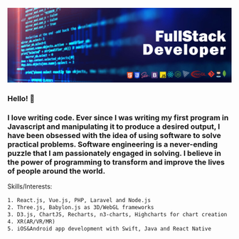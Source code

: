 ![Banner](https://github.com/DevArt002/DevArt002/blob/master/img/banner.jpg)

### Hello! 👋

### I love writing code. Ever since I was writing my first program in Javascript and manipulating it to produce a desired output, I have been obsessed with the idea of using software to solve practical problems. Software engineering is a never-ending puzzle that I am passionately engaged in solving. I believe in the power of programming to transform and improve the lives of people around the world.

Skills/Interests: 

    1. React.js, Vue.js, PHP, Laravel and Node.js
    2. Three.js, Babylon.js as 3D/WebGL frameworks
    3. D3.js, ChartJS, Recharts, n3-charts, Highcharts for chart creation
    4. XR(AR/VR/MR)
    5. iOS&Android app development with Swift, Java and React Native

